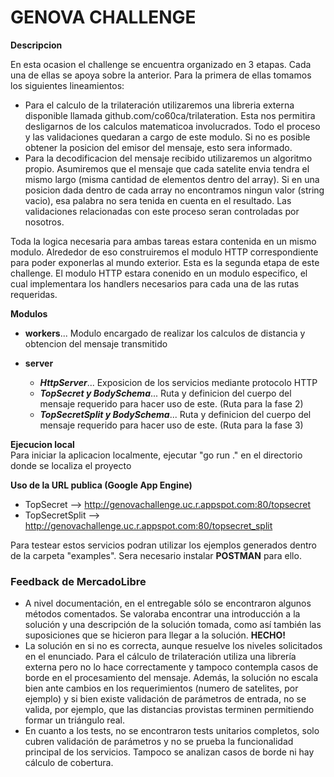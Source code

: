 # GENOVA CHALLENGE

**Descripcion**

En esta ocasion el challenge se encuentra organizado en 3 etapas. Cada una de ellas se apoya sobre la anterior. Para la primera de ellas tomamos los siguientes lineamientos:
- Para el calculo de la trilateración utilizaremos una libreria externa disponible llamada github.com/co60ca/trilateration. Esta nos permitira desligarnos de los calculos matematicoa involucrados. Todo el proceso y las validaciones quedaran a cargo de este modulo. Si no es posible obtener la posicion del emisor del mensaje, esto sera informado.
- Para la decodificacion del mensaje recibido utilizaremos un algoritmo propio. Asumiremos que el mensaje que cada satelite envia tendra el mismo largo (misma cantidad de elementos dentro del array). Si en una posicion dada dentro de cada array no encontramos ningun valor (string vacio), esa palabra no sera tenida en cuenta en el resultado. Las validaciones relacionadas con este proceso seran controladas por nosotros.

Toda la logica necesaria para ambas tareas estara contenida en un mismo modulo. Alrededor de eso construiremos el modulo HTTP correspondiente para poder exponerlas al mundo exterior. Esta es la segunda etapa de este challenge. El modulo HTTP estara conenido en un modulo especifico, el cual implementara los handlers necesarios para cada una de las rutas requeridas.


**Modulos**
- **workers**... Modulo encargado de realizar los calculos de distancia y obtencion del mensaje transmitido

- **server**
  - ***HttpServer***... Exposicion de los servicios mediante protocolo HTTP
  - ***TopSecret y BodySchema***... Ruta y definicion del cuerpo del mensaje requerido para hacer uso de este. (Ruta para la fase 2)
  - ***TopSecretSplit y BodySchema***... Ruta y definicion del cuerpo del mensaje requerido para hacer uso de este. (Ruta para la fase 3)



**Ejecucion local**\
Para iniciar la aplicacion localmente, ejecutar "go run ." en el directorio donde se localiza el proyecto


**Uso de la URL publica (Google App Engine)**
- TopSecret --> http://genovachallenge.uc.r.appspot.com:80/topsecret
- TopSecretSplit --> http://genovachallenge.uc.r.appspot.com:80/topsecret_split

Para testear estos servicios podran utilizar los ejemplos generados dentro de la carpeta "examples". Sera necesario instalar __POSTMAN__ para ello.



### **Feedback de MercadoLibre**
- A nivel documentación, en el entregable sólo se encontraron algunos métodos comentados. Se valoraba encontrar una introducción a la solución y una descripción de la solución tomada, como así también las suposiciones que se hicieron para llegar a la solución. __HECHO!__
- La solución en si no es correcta, aunque resuelve los niveles solicitados en el enunciado. Para el cálculo de trilateración utiliza una librería externa pero no lo hace correctamente y tampoco contempla casos de borde en el procesamiento del mensaje. Además, la solución no escala bien ante cambios en los requerimientos (numero de satelites, por ejemplo) y si bien existe validación de parámetros de entrada, no se valida, por ejemplo, que las distancias provistas terminen permitiendo formar un triángulo real.
- En cuanto a los tests, no se encontraron tests unitarios completos, solo cubren validación de parámetros y no se prueba la funcionalidad principal de los servicios. Tampoco se analizan casos de borde ni hay cálculo de cobertura.
